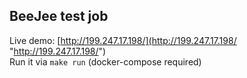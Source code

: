 ## BeeJee test job
Live demo: [http://199.247.17.198/](http://199.247.17.198/ "http://199.247.17.198/")  
Run it via `make run` (docker-compose required)
